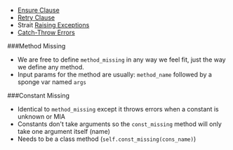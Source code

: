 * [Ensure Clause][0]
* [Retry Clause][1]
* Strait [Raising Exceptions][2]
* [Catch-Throw Errors][3]

###Method Missing

* We are free to define `method_missing` in any way we feel fit, just the way we define any method.
* Input params for the method are usually: `method_name` followed by a sponge var named `args`

###Constant Missing

* Identical to `method_missing` except it throws errors when a constant is unknown or MIA
* Constants don't take arguments so the `const_missing` method will only take one argument itself (name)
* Needs to be a class method (`self.const_missing(cons_name)`)



[0]: /EnsureClause
[1]: /RetryClause
[2]: /RaisingExceptions
[3]: /CatchThrowErrors